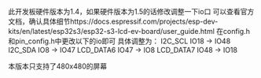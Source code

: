 此开发板硬件版本为1.4，如果硬件版本为1.5的话修改调整一下io口
可以查看官方文档，确认具体细节https://docs.espressif.com/projects/esp-dev-kits/en/latest/esp32s3/esp32-s3-lcd-ev-board/user_guide.html
在config.h和pin_config.h中更改以下的io即可
具体调整为：
I2C_SCL     IO18    ->     IO48
I2C_SDA     IO8     ->     IO47
LCD_DATA6   IO47    ->     IO8
LCD_DATA7   IO48    ->     IO18



本版本只支持了480x480的屏幕